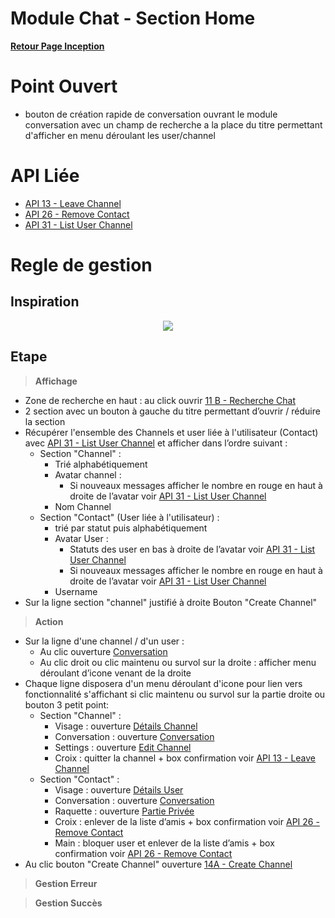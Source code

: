 # Module Chat - Section Home

**[Retour Page Inception](./00_Page_Transcendence.md)**

# Point Ouvert
- bouton de création rapide de conversation ouvrant le module conversation avec un champ de recherche a la place du titre permettant d'afficher en menu déroulant les user/channel

# API Liée
- [API 13 - Leave Channel](../API/13_Leave_Channel.md)
- [API 26 - Remove Contact](../API/26_Remove_Contact.md)
- [API 31 - List User Channel](../API/31_List_User_Channel.md)

# Regle de gestion

## Inspiration
<p align="center">
	<img src="./Inspiration/Chat_Home.png" />
</p>

## Etape

> **Affichage**

- Zone de recherche en haut : au click ouvrir [11 B - Recherche Chat](./11B_Recherche_Chat.md)
- 2 section avec un bouton à gauche du titre permettant d’ouvrir / réduire la section
- Récupérer l'ensemble des Channels et user liée à l'utilisateur (Contact) avec [API 31 - List User Channel](../API/31_List_User_Channel.md) et afficher dans l’ordre suivant  :
	- Section "Channel" :
		- Trié alphabétiquement 
		- Avatar channel : 
			- Si nouveaux messages afficher le nombre en rouge en haut à droite de l’avatar voir [API 31 - List User Channel](../API/31_List_User_Channel.md)
		- Nom Channel
	- Section "Contact" (User liée à l'utilisateur) :
		- trié par statut puis alphabétiquement 
		- Avatar User : 
			- Statuts des user en bas à droite de l’avatar voir [API 31 - List User Channel](../API/31_List_User_Channel.md)
			- Si nouveaux messages afficher le nombre en rouge en haut à droite de l’avatar voir [API 31 - List User Channel](../API/31_List_User_Channel.md)
		- Username
- Sur la ligne section "channel" justifié à droite Bouton "Create Channel"

> **Action**

- Sur la ligne d'une channel / d'un user :
	- Au clic ouverture [Conversation](./11C_Conversation.md) 
	- Au clic droit ou clic maintenu ou survol sur la droite : afficher menu déroulant d’icone venant de la droite
- Chaque ligne disposera d'un menu déroulant d'icone pour lien vers fonctionnalité s'affichant si clic maintenu ou survol sur la partie droite ou bouton 3 petit point: 
	- Section "Channel" :
		- Visage : ouverture [Détails Channel](./11D_Details_Channel.md)
		- Conversation : ouverture [Conversation](./11C_Conversation.md)
		- Settings : ouverture [Edit Channel](./14_Profil_Channel.md)
		- Croix : quitter la channel + box confirmation voir [API 13 - Leave Channel](../API/13_Leave_Channel.md)
	- Section "Contact" :
		- Visage : ouverture [Détails User](./11E_Details_User.md)
		- Conversation : ouverture [Conversation](./11C_Conversation.md)
		- Raquette : ouverture [Partie Privée](./24_Partie_Privee.md)
		- Croix : enlever de la liste d’amis + box confirmation voir [API 26 - Remove Contact](../API/26_Remove_Contact.md)
		- Main : bloquer user et enlever de la liste d’amis + box confirmation voir [API 26 - Remove Contact](../API/26_Remove_Contact.md)
- Au clic bouton "Create Channel" ouverture [14A - Create Channel](./14A_Create_Channel.md)

> **Gestion Erreur**

> **Gestion Succès**

